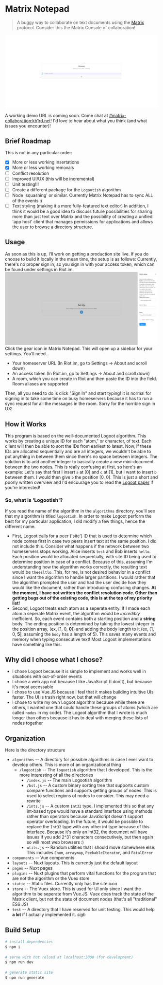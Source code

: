 # Matrix Notepad
> A buggy way to collaborate on text documents using the [Matrix](https://matrix.org) protocol. Consider this the Matrix Console of collaboration!

![Screenshot](static/doc.png)

A working demo URL is coming soon.
Come chat at [#matrix-collaboration:kb1rd.net](https://matrix.to/#/!lJKzxfcqmWpRzHxAsh:kb1rd.net?via=matrix.org)! I'd love to hear about what you think (and what issues you encounter)!

## Brief Roadmap
This is not in any particular order:
* [x] More or less working insertations
* [x] More or less working removals
* [ ] Conflict resolution
* [ ] Improved UI/UX (this will be incremental)
* [ ] Unit testing!!!
* [ ] Create a different package for the `Logootish` algorithm
* [ ] Node 'squashing' or similar. Currently Matrix Notepad has to sync ALL of the events :(
* [ ] Text styling (making it a more fully-featured text editor)
In addition, I think it would be a good idea to discuss future possibilities for sharing more than just text over Matrix and the possibility of creating a unified 'app host' client that manages permissions for applications and allows the user to browse a directory structure.

## Usage
As soon as this is up, I'll work on getting a production site live. If you do choose to build it locally in the mean time, the setup is as follows:
Currently, there's no proper sign in, so you sign in with your access token, which can be found under settings in Riot.im.
![Setup](static/setup.png)
Click the gear icon in Matrix Notepad. This will open up a sidebar for your settings. You'll need...
* Your homeserver URL (In Riot.im, go to Settings -> About and scroll down)
* An access token (In Riot.im, go to Settings -> About and scroll down)
* A room, which you can create in Riot and then paste the ID into the field. Room aliases are supported

Then, all you need to do is click "Sign In" and start typing! It is normal for signing in to take some time on busy homeservers because it has to run a sync request for all the messages in the room. Sorry for the horrible sign in UX!

## How it Works
This program is based on the well-documented Logoot algorithm. This works by creating a unique ID for each "atom," or character, of text. Each client will then be able to sort the IDs from earliest to latest. Now, if these IDs are allocated sequentially and are all integers, we wouldn't be able to put anything in between them since there's no space between integers. The solution is to add another integer to basically create a new mini-document between the two nodes. This is really confusing at first, so here's an example: Let's say that first I insert `a` at [0] and `c` at [1], but I want to insert `b` between them. I would then give `b` the position [0, 0]. This is just a short and poorly written overview and I'd encourage you to read the [Logoot paper](https://hal.archives-ouvertes.fr/inria-00432368/document) if you're interested!
### So, what is 'Logootish'?
If you read the name of the algorithm in the `algorithms` directory, you'll see that my algorithm is titled `logootish`. In order to make Logoot perform the best for my particular application, I did modify a few things, hence the different name.
* First, Logoot calls for a peer ('site') ID that is used to determine which node comes first in case two peers insert text at the same position. I did not include this. Consider what happens if the network between two homeservers stops working. Alice inserts `test` and Bob inserts `hello`. Each position would be allocated sequentially, with site ID being used to determine position in case of a conflict. Because of this, assuming I'm understanding how the algorithm works correctly, the resulting text would be `theesltlo`. This, for me, is not desired behavior in a conflict since I want the algorithm to handle larger partitions. I would rather that the algorithm prompted the user and had the user decide how they would like the document, rather than introducing confusing changes. **At the moment, I have not written the conflict resolution code. Other than getting bugs out of the existing code, this is at the top of my priority list!**
* Second, Logoot treats each atom as a seperate entity. If I made each atom a seperate Matrix event, the algorithm would be *incredibly* inefficient. So, each event contains both a starting position and a **string** body. The ending position is determined by taking the lowest integer in the position array, (ex, [1, 0, **0**]) and adding the body length to it (ex, [1, 0, **5**], assuming the `body` has a length of 5). This saves many events and memory when typing consecutive text! Most Logoot implementations have something like this.
## Why did I choose what I chose?
* I chose Logoot because it is simple to implement and works well in situations with out-of-order events
* I chose a web app not because I like JavaScript (I don't), but because it's most accessable
* I chose to use Vue.JS because I feel that it makes building intuitive UIs faster. The UI is trash right now, but that will change
* I chose to write my own Logoot algorithm because while there are others, I wanted one that could handle these groups of atoms (which are called `nodes` in my code). The Logoot algorithm that I wrote is much longer than others because it has to deal with merging these lists of nodes together

## Organization
Here is the directory structure
* `algorithms` -- A directory for possible algorithms in case I ever want to develop others. This is more of an organizational thing
  * `/logootish` -- The `logootish` algorithm that I developed. This is the more interesting of all the directories
    * `/index.js` -- The main Logootish algorithm
    * `/bst.js` -- A custom binary sorting tree that supports custom compare functions and supports getting groups of nodes. This is used to select regions of nodes to consider. This may need a rewrite
    * `/ints.js` -- A custom `Int32` type. I implemented this so that any int-based type would have a standard interface using methods rather than operators because JavaScript doesn't support operator overloading. In the future, it would be possible to replace the `Int32` type with any other int type because of this interface. Because it's only an Int32, the document will have issues if you add 2^31 characters consecutively, but then again so will most web browsers :)
    * `utils.js` -- Random utilities that I should move somewhere else. This includes `Enum`, `arraymap`, `PeekableIterator`, and `FatalError`
* `components` -- Vue components
* `layouts` -- Nuxt layouts. This is currently just the default layout
* `pages` -- Nuxt pages
* `plugins` -- Nuxt plugins that perform vital functions for the program that are not the algorithm or the Vuex store
* `static` -- Static files. Currently only has the site icon
* `store` -- The Vuex store. This is used for UI only since I want the algorithm to be seperate from Vue.JS. Vuex does track the state of the Matrix client, but not the state of document nodes (that's all "traditional" ES6 JS)
* `test` -- A directory that I have reserved for unit testing. This would help **a lot** if I actually implemented it. *sigh*

## Build Setup

``` bash
# install dependencies
$ npm i

# serve with hot reload at localhost:3000 (for development)
$ npm run dev

# generate static site
$ npm run generate
```
